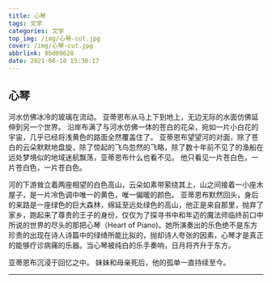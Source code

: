 ```yaml
---
title: 心琴
tags: 文学
categories: 文学
top_img: /img/心琴-cut.jpg
cover: /img/心琴-cut.jpg
abbrlink: 8bd09628
date: 2021-06-10 15:30:17
---
```


## 心琴

河水仿佛冰冷的玻璃在流动。
亚蒂恩布从马上下到地上，无边无际的水面仿佛延伸到另一个世界。
沿岸布满了与河水仿佛一体的苍白的花朵，宛如一片小白花的宇宙，几乎已经将浅黄色的路面全然覆盖住了。
亚蒂恩布望望河的对面，除了苍白的云朵默默地盘旋，除了惊起的飞鸟忽然的飞略，除了数十年前不见了的渔船在远处梦境似的地域迷航飘荡，亚蒂恩布什么也看不见。
他只看见一片苍白色，一片苍白色，一片苍白色。

河的下游耸立着两座相望的白色高山，云朵如素带萦绕其上，山之间接着一小座木屋子，是一片冷色调中唯一的黄色，唯一偏暖的颜色。
亚蒂恩布默然回头，身后的来路是一座绿色的巨大森林，绵延至远处绿色的高山，他正是来自那里，抛弃了家乡，跑起来了尊贵的王子的身份，仅仅为了探寻书中和年迈的魔法师临终前口中所说的世界的尽头的那把心琴（Heart of Piano)。她所演奏出的乐色绝不是东方珍贵的出现在诗人诗篇中的绿绮所能比拟的，抛却诗人夸张的因素，心琴才是真正的能够疗诊病痛的乐器。当心琴被纯白的乐手奏响，日月将齐升于东方。

亚蒂恩布沉浸于回忆之中。
妹妹和母亲死后，他的孤单一直持续至今。

---